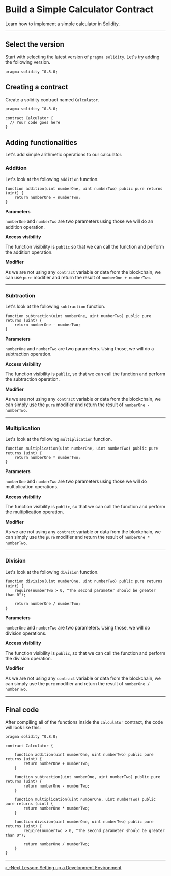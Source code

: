 # Build a Simple Calculator Contract
Learn how to implement a simple calculator in Solidity.

---

## Select the version

Start with selecting the latest version of `pragma solidity`. Let's try adding the following version.

```solidity
pragma solidity ^0.8.0;
```

## Creating a contract

Create a solidity contract named `Calculator`.

```solidity
pragma solidity ^0.8.0;

contract Calculator {
  // Your code goes here
}
```

## Adding functionalities
Let's add simple arithmetic operations to our calculator.

### Addition
Let's look at the following `addition` function.

```solidity
function addition(uint numberOne, uint numberTwo) public pure returns (uint) {
    return numberOne + numberTwo;
}
```
**Parameters**

`numberOne` and `numberTwo` are two parameters using those we will do an addition operation. 

**Access visibility**

The function visibility is `public` so that we can call
the function and perform the addition operation. 

**Modifier**

As we are not using any `contract` variable or data from the blockchain, we can use `pure` modifier and return 
the result of `numberOne + numberTwo`. 

---

### Subtraction

Let's look at the following `subtraction` function.

```solidity
function subtraction(uint numberOne, uint numberTwo) public pure returns (uint) {
    return numberOne - numberTwo;
}
```
**Parameters**

`numberOne` and `numberTwo` are two parameters. Using those, we will do a subtraction operation. 

**Access visibility**

The function visibility is `public`, so that we can call
the function and perform the subtraction operation. 

**Modifier**

As we are not using any `contract` variable or data from the blockchain, we can simply use the `pure` modifier and return 
the result of `numberOne - numberTwo`. 

---

### Multiplication

Let's look at the following `multiplication` function.

```solidity
function multiplication(uint numberOne, uint numberTwo) public pure returns (uint) {
    return numberOne * numberTwo;
}
```
**Parameters**

`numberOne` and `numberTwo` are two parameters using those we will do multiplication operations. 

**Access visibility**

The function visibility is `public`, so that we can call
the function and perform the multiplication operation. 

**Modifier**

As we are not using any `contract` variable or data from the blockchain, we can simply use the `pure` modifier and return 
the result of `numberOne * numberTwo`. 

---

### Division

Let's look at the following `division` function.

```solidity
function division(uint numberOne, uint numberTwo) public pure returns (uint) {
    require(numberTwo > 0, "The second parameter should be greater than 0");

    return numberOne / numberTwo;
}
```
**Parameters**

`numberOne` and `numberTwo` are two parameters. Using those, we will do division operations. 

**Access visibility**

The function visibility is `public`, so that we can call
the function and perform the division operation. 

**Modifier**

As we are not using any `contract` variable or data from the blockchain, we can simply use the `pure` modifier and return 
the result of `numberOne / numberTwo`. 

---
## Final code
After compiling all of the functions inside the `calculator` contract, the code will look like this:

```solidity
pragma solidity ^0.8.0; 

contract Calculator {

    function addition(uint numberOne, uint numberTwo) public pure returns (uint) {
        return numberOne + numberTwo;
    }

    function subtraction(uint numberOne, uint numberTwo) public pure returns (uint) {
        return numberOne - numberTwo;
    }

    function multiplication(uint numberOne, uint numberTwo) public pure returns (uint) {
        return numberOne * numberTwo;
    }

    function division(uint numberOne, uint numberTwo) public pure returns (uint) {
        require(numberTwo > 0, "The second parameter should be greater than 0");

        return numberOne / numberTwo;
    }
}
```
---
[👉Next Lesson: Setting up a Development Environment](https://github.com/MunimIftikhar/Beginner-s-Tutorial-on-Building-a-Calculator-in-Solidity-Using-Remix/blob/main/7.%20Setting%20up%20a%20Development%20Environment.md)
